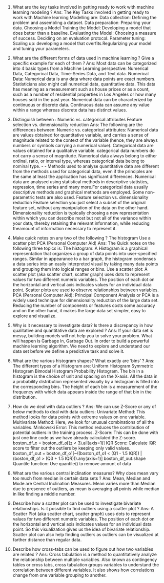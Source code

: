   1. What are the key tasks involved in getting ready to work with machine learning modeling ?
    Ans: The Key Tasks involved in getting ready to work with Machine learning Modelling are:
    Data collection: Defining the problem and assembling a dataset. Data preparation: Preparing your data. Choosing a Model Training the Model: Developing a model that does better than a baseline. Evaluating the Model: Choosing a measure of success. Deciding on an evaluation protocol. Parameter tuning: Scaling up: developing a model that overfits.Regularizing your model and tuning your parameters.


  2. What are the different forms of data used in machine learning ? Give a specific example for each of them ?
    Ans: Most data can be categorized into 4 basic types from a Machine Learning perspective: Numerical Data, Categorical Data, Time-Series Data, and Text data.
    Numerical Data: Numerical data is any data where data points are exact numbers. Statisticians also might call numerical data, quantitative data. This data has meaning as a measurement such as house prices or as a count, such as a number of residential properties in Los Angeles or how many houses sold in the past year.
    Numerical data can be characterized by continuous or discrete data. Continuous data can assume any value within a range whereas discrete data has distinct values.


  3. Distinguish between :
    Numeric vs. categorical attributes Feature selection vs. dimensionality reduction Ans: The following are the differences between:
    Numeric vs. categorical attributes: Numerical data are values obtained for quantitative variable, and carries a sense of magnitude related to the context of the variable (hence, they are always numbers or symbols carrying a numerical value). Categorical data are values obtained for a qualitative variable. categorical data numbers do not carry a sense of magnitude. Numerical data always belong to either ordinal, ratio, or interval type, whereas categorical data belong to nominal type. - - Methods used to analyse quantitative data are different from the methods used for categorical data, even if the principles are the same at least the application has significant differences. Numerical data are analysed using statistical methods in descriptive statistics, regression, time series and many more.For categorical data usually descriptive methods and graphical methods are employed. Some non-parametric tests are also used. Feature selection vs. dimensionality reduction Feature selection you just select a subset of the original feature set, without any manipulation of the data on the other hand. Dimensionality reduction is typically choosing a new representation within which you can describe most but not all of the variance within your data, thereby retaining the relevant information, while reducing theamount of information necessary to represent it.


  4. Make quick notes on any two of the following ?
    The histogram Use a scatter plot PCA (Personal Computer Aid) Ans: The Quick notes on the following three topics is:
    The histogram: A Histogram is a graphical representation that organizes a group of data points into user-specified ranges. Similar in appearance to a bar graph, the histogram condenses a data series into an easily interpreted visual by taking many data points and grouping them into logical ranges or bins.
    Use a scatter plot: A scatter plot (aka scatter chart, scatter graph) uses dots to represent values for two different numeric variables. The position of each dot on the horizontal and vertical axis indicates values for an individual data point. Scatter plots are used to observe relationships between variables.
    PCA (Personal Computer Aid): Principal Component Analysis or PCA is a widely used technique for dimensionality reduction of the large data set. Reducing the number of components or features costs some accuracy and on the other hand, it makes the large data set simpler, easy to explore and visualize.


  5. Why is it necessary to investigate data? Is there a discrepancy in how qualitative and quantitative data are explored ?
    Ans: If your data set is messy, building models will not help you to solve your problem. What will happen is Garbage In, Garbage Out. In order to build a powerful machine learning algorithm. We need to explore and understand our data set before we define a predictive task and solve it.


  6. What are the various histogram shapes? What exactly are ‘bins' ?
    Ans: The different types of a Histogram are:
    Uniform Histogram Symmetric Histogram Bimodal Histogram Probability Histogram. The bin in a histogram is the choice of unit and spacing on the X-axis. All the data in a probability distribution represented visually by a histogram is filled into the corresponding bins. The height of each bin is a measurement of the frequency with which data appears inside the range of that bin in the distribution.


  7. How do we deal with data outliers ?
    Ans: We can use Z-Score or any of below methods to deal with data outliers:
    Univariate Method: This method looks for data points with extreme values on one variable.
    Multivariate Method: Here, we look for unusual combinations of all the variables.
    Minkowski Error: This method reduces the contribution of potential outliers in the training process.
    Z-Score: This can be done with just one line code as we have already calculated the Z-score. boston_df_o = boston_df_o[(z < 3).all(axis=1)]
    IQR Score: Calculate IQR score to filter out the outliers by keeping only valid values. boston_df_out = boston_df_o1[~((boston_df_o1 < (Q1 - 1.5 IQR)) |(boston_df_o1 > (Q3 + 1.5 IQR))).any(axis=1)] boston_df_out.shape
    Quantile function: Use quantile() to remove amount of data


  8. What are the various central inclination measures? Why does mean vary too much from median in certain data sets ?
    Ans: Mean, Median and Mode are Central Inclination Measures. Mean varies more than Median due to presence of outliers, as mean is averaging all points while median in like finding a middle number.


  9. Describe how a scatter plot can be used to investigate bivariate relationships. Is it possible to find outliers using a scatter plot ?
    Ans: A Scatter Plot (aka scatter chart, scatter graph) uses dots to represent values for two different numeric variables. The position of each dot on the horizontal and vertical axis indicates values for an individual data point. So this visualization gives us the idea of bivariate relationship.
    Scatter plot can also help finding outliers as outliers can be visualized at farther distance than regular data.


  10. Describe how cross-tabs can be used to figure out how two variables are related ?
    Ans: Cross tabulation is a method to quantitatively analyze the relationship between multiple variables. Also known as contingency tables or cross tabs, cross tabulation groups variables to understand the correlation between different variables. It also shows how correlations change from one variable grouping to another.
